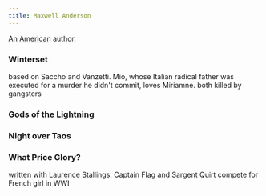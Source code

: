 ```yaml
---
title: Maxwell Anderson
---
```


An [American](../index.html) author.

### Winterset

based on Saccho and Vanzetti. Mio, whose Italian radical father was executed for a murder he didn't commit, loves Miriamne. both killed by gangsters

### Gods of the Lightning

### Night over Taos

### What Price Glory?

written with Laurence Stallings. Captain Flag and Sargent Quirt compete for French girl in WWI
